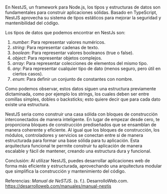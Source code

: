
En NestJS, un framework para Node.js, los tipos y estructuras de datos son fundamentales para construir aplicaciones sólidas. Basado en TypeScript, NestJS aprovecha su sistema de tipos estáticos para mejorar la seguridad y mantenibilidad del código. 

Los tipos de datos que podemos encontrar en NestJs son:

1. *number*: Para representar valores numéricos.
2. *string*: Para representar cadenas de texto.
3. *boolean*: Para representar valores booleanos (true o false).
4. *object*: Para representar objetos complejos.
5. *array*: Para representar colecciones de elementos del mismo tipo.
6. *any*: Para representar cualquier tipo de dato (menos seguro, pero útil en ciertos casos).
7. *enum*: Para definir un conjunto de constantes con nombre.

Como podemos observar, estos datos siguen una estructura previamente dictaminada, como por ejemplo los strings, los cuales deben ser entre comillas simples, dobles o backsticks; esto quiere decir que para cada dato existe una estructura.

NestJS seria como construir una casa sólida con bloques de construcción interconectados de manera inteligente. En lugar de empezar desde cero, te proporciona bloques de construcción prediseñados que se ensamblan de manera coherente y eficiente. Al igual que los bloques de construcción, los módulos, controladores y servicios se conectan entre sí de manera estructurada para formar una base sólida para tu aplicación. Esta arquitectura funcional te permite construir tu aplicación de manera escalable y fácil de mantener, creando una estructura dura y funcional.

Conclusión: Al utilizar NestJS, puedes desarrollar aplicaciones web de forma más eficiente y estructurada, aprovechando una arquitectura modular que simplifica la construcción y mantenimiento del código.

Referencias:
_Manual de NeSTJS_. (s. f.). DesarrolloWeb.com. https://desarrolloweb.com/manuales/manual-nestjs
